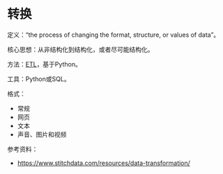 # 转换

定义：“the process of changing the format, structure, or values of data”。

核心思想：从非结构化到结构化，或者尽可能结构化。

方法：[ETL](https://www.stitchdata.com/resources/glossary/etl/)，基于Python。

工具：Python或SQL。

格式：

- 常规
- 网页
- 文本
- 声音、图片和视频

参考资料：
- https://www.stitchdata.com/resources/data-transformation/
